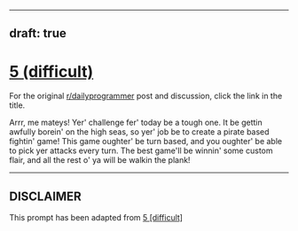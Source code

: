 ---
draft: true
----

# [5 (difficult)](https://www.reddit.com/r/dailyprogrammer/comments/pniaw/2132012_challenge_5_difficult/)

For the original [r/dailyprogrammer](https://www.reddit.com/r/dailyprogrammer/) post and discussion, click the link in the title.

Arrr, me mateys! Yer' challenge fer' today be a tough one. It be gettin awfully borein' on the high seas, so yer' job be to create a pirate based fightin' game! This game oughter' be turn based, and you oughter' be able to pick yer attacks every turn. The best game'll be winnin' some custom flair, and all the rest o' ya will be walkin the plank!  


----
## **DISCLAIMER**
This prompt has been adapted from [5 [difficult]](https://www.reddit.com/r/dailyprogrammer/comments/pniaw/2132012_challenge_5_difficult/
)
